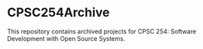 # CPSC254Archive
This repository contains archived projects for CPSC 254: Software Development with Open Source Systems.
